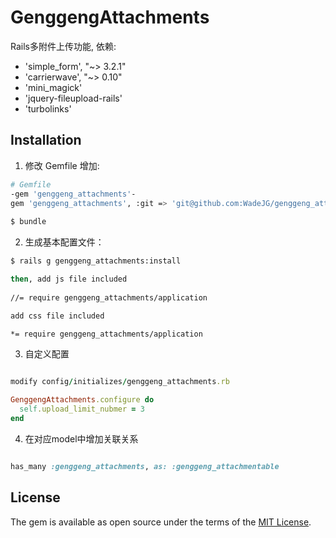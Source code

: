 # GenggengAttachments

Rails多附件上传功能, 
依赖:
- 'simple_form', "~> 3.2.1"
- 'carrierwave', "~> 0.10"
- 'mini_magick'
- 'jquery-fileupload-rails'
- 'turbolinks'

## Installation

1. 修改 Gemfile 增加:

```bash
# Gemfile
-gem 'genggeng_attachments'-
gem 'genggeng_attachments', :git => 'git@github.com:WadeJG/genggeng_attachments.git', :branch => 'master'
    
$ bundle
```

2. 生成基本配置文件：


```bash
$ rails g genggeng_attachments:install

then, add js file included 
    
//= require genggeng_attachments/application

add css file included 

*= require genggeng_attachments/application
```

3. 自定义配置

```ruby

modify config/initializes/genggeng_attachments.rb

GenggengAttachments.configure do
  self.upload_limit_nubmer = 3
end
```

4. 在对应model中增加关联关系

```ruby

has_many :genggeng_attachments, as: :genggeng_attachmentable

```


## License

The gem is available as open source under the terms of the [MIT License](http://opensource.org/licenses/MIT).

